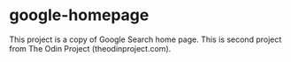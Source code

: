 # google-homepage

This project is a copy of Google Search home page. This is second project from The Odin Project (theodinproject.com).